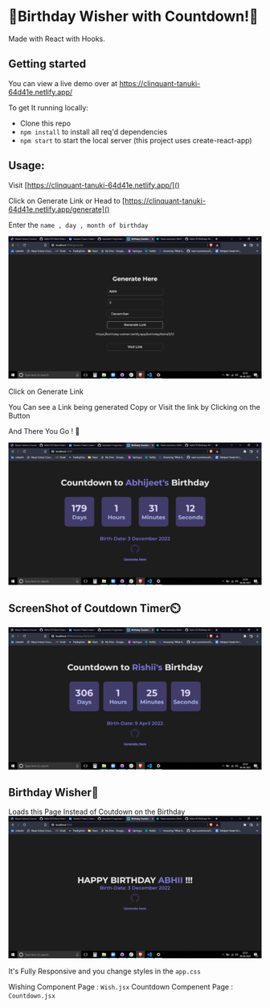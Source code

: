 # 🎉Birthday Wisher with Countdown!🎉

Made with React with Hooks.

## Getting started

You can view a live demo over at https://clinquant-tanuki-64d41e.netlify.app/

To get It running locally:

- Clone this repo
- `npm install` to install all req'd dependencies
- `npm start` to start the local server (this project uses create-react-app)

## Usage:

Visit [https://clinquant-tanuki-64d41e.netlify.app/]()
<!-- https://clinquant-tanuki-64d41e.netlify.app/ -->

Click on Generate Link
or Head to [https://clinquant-tanuki-64d41e.netlify.app/generate]()

Enter the `name , day , month of birthday`

![ScreenShot of Form](screenshots/generate.png)

Click on Generate Link

You Can see a Link being generated Copy or Visit the link by Clicking on the Button

And There You Go ! 🎉

![ScreenShot of Form](screenshots/Abhijeet.png)


## ScreenShot of Coutdown Timer⏲️

![ScreenShot of Countdown](screenshots/Rishii.png)

## Birthday Wisher🎂

Loads this Page Instead of Coutdown on the Birthday
![ScreenShot of Countdown](screenshots/Wish.png)

It's Fully Responsive and you change styles in the `app.css`

Wishing Component Page : `Wish.jsx`
Countdown Compenent Page : `Countdown.jsx`
